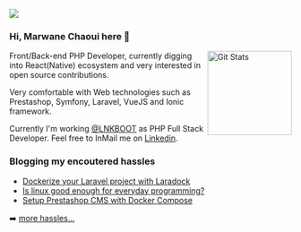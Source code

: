 ![](https://komarev.com/ghpvc/?username=moghwan)

### Hi, Marwane Chaoui here 👋

<a href="https://github.com/moghwan"><img alt="Git Stats" src="https://github-readme-stats.vercel.app/api?username=moghwan&show_icons=true&hide_title=true" align="right" height="150" /></a>

Front/Back-end PHP Developer, currently digging into React(Native) ecosystem and very interested in open source contributions.

Very comfortable with Web technologies such as Prestashop, Symfony, Laravel, VueJS and Ionic framework.

Currently I'm working [@LNKBOOT](https://twitter.com/LNKBOOT) as PHP Full Stack Developer. Feel free to InMail me on [Linkedin](https://linkedin.com/in/moghwan).

### Blogging my encoutered hassles
<!-- BLOG-POST-LIST:START -->
- [Dockerize your Laravel project with Laradock](https://dev.to/moghwan/dockerize-your-laravel-project-with-laradock-2io1)
- [Is linux good enough for everyday programming?](https://dev.to/moghwan/is-linux-good-enough-for-everyday-programming-3kol)
- [Setup Prestashop CMS with Docker Compose](https://dev.to/moghwan/setup-prestashop-with-docker-compose-39mn)
<!-- BLOG-POST-LIST:END -->
➡️ [more hassles...](https://moghwan.me/blog)
